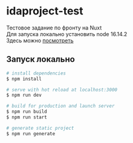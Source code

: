 # idaproject-test

Тестовое задание по фронту на Nuxt
<br>
Для запуска локально установить node 16.14.2
<br>
Здесь можно [посмотреть](http://works.denisobolevich.ru/idaproject/)

## Запуск локально

```bash
# install dependencies
$ npm install

# serve with hot reload at localhost:3000
$ npm run dev

# build for production and launch server
$ npm run build
$ npm run start

# generate static project
$ npm run generate
```
